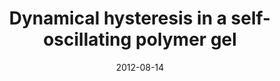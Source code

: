 ---
title: "Dynamical hysteresis in a self-oscillating polymer gel"
collection: publications
category: manuscripts
permalink: /publication/paper-number-15
date: 2012-08-14
venue: 'The Journal of Chemical Physics'
paperurl: 'https://pubs.aip.org/aip/jcp/article/137/6/064103/72761'
citation: 'Das, D., Das, M. and Ray, D.S., 2012. Dynamical hysteresis in a self-oscillating polymer gel. <i>The Journal of Chemical Physics<i/>, 137(6).'
image: '/images/resized/jcp2.png'
doi: '10.1063/1.4742726'
---